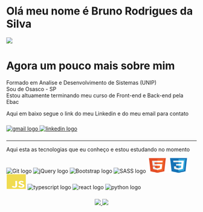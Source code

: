 # Olá meu nome é Bruno Rodrigues da Silva 

<img src="https://s0.smartresize.com/wallpaper/963/804/HD-wallpaper-programmer-eat-sleep-code-repeat.jpg"/>

## <h1>Agora um pouco mais sobre mim</h1>
<p>Formado em Analise e Desenvolvimento de Sistemas (UNIP) <br> Sou de Osasco - SP <br> Estou altuamente terminando meu curso de Front-end e Back-end pela Ebac</p>
<p align="left">Aqui em baixo segue o link do meu Linkedin e do meu email para contato</p>

###

<div align="left">
  <a href=mailto:brunochh@outlook.com target="_blank">
    <img src="https://upload.wikimedia.org/wikipedia/commons/7/7e/Gmail_icon_%282020%29.svg" width="52" height="40" alt="gmail logo"  />
  <a href="https://www.linkedin.com/in/bruno-rodrigues-da-silva-abb86a1b8/" target="_blank">
    <img src="https://raw.githubusercontent.com/maurodesouza/profile-readme-generator/master/src/assets/icons/social/linkedin/default.svg" width="52" height="40" alt="linkedin logo"  />
  </a>
</div>

###

_________________________________________________________________________________________________________________________________________________
<p align="left">Aqui esta as tecnologias que eu conheço e estou estudando no momento</p>

<div align="left">
  <img src="https://camo.githubusercontent.com/fbfcb9e3dc648adc93bef37c718db16c52f617ad055a26de6dc3c21865c3321d/68747470733a2f2f7777772e766563746f726c6f676f2e7a6f6e652f6c6f676f732f6769742d73636d2f6769742d73636d2d69636f6e2e737667" height="40" width="52" alt="Git logo" />
  <img src="https://img.icons8.com/external-tal-revivo-shadow-tal-revivo/256/external-jquery-is-a-javascript-library-designed-to-simplify-html-logo-shadow-tal-revivo.png" heigth="40" width="52" alt="jQuery logo" />
  <img src="https://cdn-icons-png.flaticon.com/512/5968/5968672.png" height="45" width="50" alt="Bootstrap logo" />
  <img src="https://cdn-icons-png.flaticon.com/512/919/919831.png" height="40" width="52" alt="SASS logo" />
  <img src="https://raw.githubusercontent.com/devicons/devicon/master/icons/html5/html5-original.svg" height="40" width="52" alt="Html5 logo"  />
  <img src="https://raw.githubusercontent.com/devicons/devicon/master/icons/css3/css3-original.svg" height="40" width="52" alt="css logo"  />
  <img src="https://raw.githubusercontent.com/devicons/devicon/master/icons/javascript/javascript-plain.svg" height="40" width="52" alt="JavaScript logo"  />
  <img src="https://upload.wikimedia.org/wikipedia/commons/4/4c/Typescript_logo_2020.svg" height="40" width="52" alt="typescript logo"/>
  <img src="https://upload.wikimedia.org/wikipedia/commons/a/a7/React-icon.svg" height="40" width="52" alt="react logo" />
  <img src="https://cdn.jsdelivr.net/gh/devicons/devicon/icons/python/python-original.svg" height="40" width="52" alt="python logo"  />
</div>

###

<div align="center">
  <a href="https://github.com/BrunoRodriguesDaSilva">
  <img width="49%" src="https://github-readme-stats.vercel.app/api?hide_title=false&hide_rank=false&show_icons=true&include_all_commits=true&count_private=true&disable_animations=false&theme=gotham&locale=pt-br&hide_border=false&username=BrunoRodriguesDaSilva"  />
  <img width="49%" src="https://github-readme-stats.vercel.app/api/top-langs?locale=pt-br&hide_title=false&layout=compact&card_width=320&langs_count=5&theme=gotham&hide_border=false&username=BrunoRodriguesDaSilva" />
</div>

###
